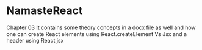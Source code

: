 # NamasteReact
Chapter 03 It contains some theory concepts in a docx file as well  and how one can create React elements  using React.createElement Vs Jsx and a header using React jsx

